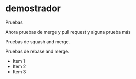 ﻿# demostrador
Pruebas


Ahora pruebas de merge y pull request
y alguna prueba más

Pruebas de squash and merge.

Pruebas de rebase and merge.

* Item 1
* Item 2
* Item 3
